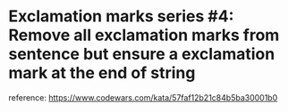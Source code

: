# Exclamation marks series #4: Remove all exclamation marks from sentence but ensure a exclamation mark at the end of string

reference: https://www.codewars.com/kata/57faf12b21c84b5ba30001b0
